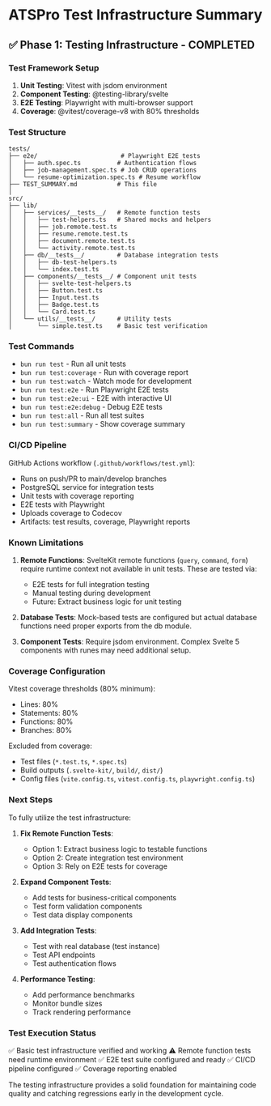 # ATSPro Test Infrastructure Summary

## ✅ Phase 1: Testing Infrastructure - COMPLETED

### Test Framework Setup

1. **Unit Testing**: Vitest with jsdom environment
2. **Component Testing**: @testing-library/svelte  
3. **E2E Testing**: Playwright with multi-browser support
4. **Coverage**: @vitest/coverage-v8 with 80% thresholds

### Test Structure

```
tests/
├── e2e/                       # Playwright E2E tests
│   ├── auth.spec.ts          # Authentication flows
│   ├── job-management.spec.ts # Job CRUD operations
│   └── resume-optimization.spec.ts # Resume workflow
├── TEST_SUMMARY.md           # This file
│
src/
├── lib/
│   ├── services/__tests__/   # Remote function tests
│   │   ├── test-helpers.ts   # Shared mocks and helpers
│   │   ├── job.remote.test.ts
│   │   ├── resume.remote.test.ts
│   │   ├── document.remote.test.ts
│   │   └── activity.remote.test.ts
│   ├── db/__tests__/         # Database integration tests
│   │   ├── db-test-helpers.ts
│   │   └── index.test.ts
│   ├── components/__tests__/ # Component unit tests
│   │   ├── svelte-test-helpers.ts
│   │   ├── Button.test.ts
│   │   ├── Input.test.ts
│   │   ├── Badge.test.ts
│   │   └── Card.test.ts
│   └── utils/__tests__/      # Utility tests
│       └── simple.test.ts    # Basic test verification
```

### Test Commands

- `bun run test` - Run all unit tests
- `bun run test:coverage` - Run with coverage report
- `bun run test:watch` - Watch mode for development
- `bun run test:e2e` - Run Playwright E2E tests
- `bun run test:e2e:ui` - E2E with interactive UI
- `bun run test:e2e:debug` - Debug E2E tests
- `bun run test:all` - Run all test suites
- `bun run test:summary` - Show coverage summary

### CI/CD Pipeline

GitHub Actions workflow (`.github/workflows/test.yml`):
- Runs on push/PR to main/develop branches
- PostgreSQL service for integration tests
- Unit tests with coverage reporting
- E2E tests with Playwright
- Uploads coverage to Codecov
- Artifacts: test results, coverage, Playwright reports

### Known Limitations

1. **Remote Functions**: SvelteKit remote functions (`query`, `command`, `form`) require runtime context not available in unit tests. These are tested via:
   - E2E tests for full integration testing
   - Manual testing during development
   - Future: Extract business logic for unit testing

2. **Database Tests**: Mock-based tests are configured but actual database functions need proper exports from the db module.

3. **Component Tests**: Require jsdom environment. Complex Svelte 5 components with runes may need additional setup.

### Coverage Configuration

Vitest coverage thresholds (80% minimum):
- Lines: 80%
- Statements: 80%
- Functions: 80%
- Branches: 80%

Excluded from coverage:
- Test files (`*.test.ts`, `*.spec.ts`)
- Build outputs (`.svelte-kit/`, `build/`, `dist/`)
- Config files (`vite.config.ts`, `vitest.config.ts`, `playwright.config.ts`)

### Next Steps

To fully utilize the test infrastructure:

1. **Fix Remote Function Tests**: 
   - Option 1: Extract business logic to testable functions
   - Option 2: Create integration test environment
   - Option 3: Rely on E2E tests for coverage

2. **Expand Component Tests**:
   - Add tests for business-critical components
   - Test form validation components
   - Test data display components

3. **Add Integration Tests**:
   - Test with real database (test instance)
   - Test API endpoints
   - Test authentication flows

4. **Performance Testing**:
   - Add performance benchmarks
   - Monitor bundle sizes
   - Track rendering performance

### Test Execution Status

✅ Basic test infrastructure verified and working
⚠️ Remote function tests need runtime environment
✅ E2E test suite configured and ready
✅ CI/CD pipeline configured
✅ Coverage reporting enabled

The testing infrastructure provides a solid foundation for maintaining code quality and catching regressions early in the development cycle.